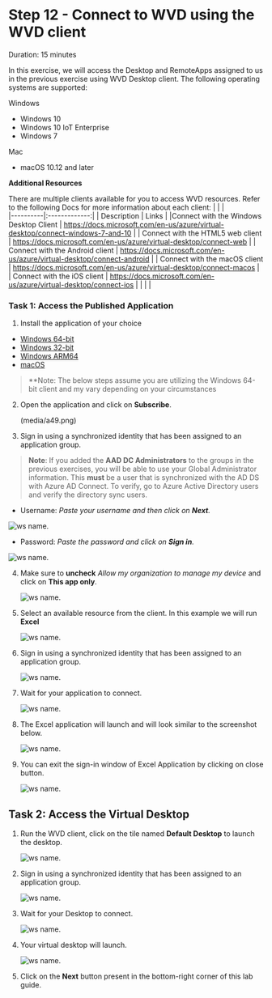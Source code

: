 # Step 12 - Connect to WVD using the WVD client

Duration: 15 minutes

In this exercise, we will access the Desktop and RemoteApps assigned to us in the previous exercise using WVD Desktop client.  The following operating systems are supported:

Windows
- Windows 10
- Windows 10 IoT Enterprise
- Windows 7

Mac
- macOS 10.12 and later

**Additional Resources**

There are multiple clients available for you to access WVD resources. Refer to the following Docs for more information about each client:
  |              |            |  
|----------|:-------------:|
| Description | Links |
|Connect with the Windows Desktop Client |  https://docs.microsoft.com/en-us/azure/virtual-desktop/connect-windows-7-and-10 |
| Connect with the HTML5 web client |  https://docs.microsoft.com/en-us/azure/virtual-desktop/connect-web |
| Connect with the Android client | https://docs.microsoft.com/en-us/azure/virtual-desktop/connect-android |
| Connect with the macOS client |  https://docs.microsoft.com/en-us/azure/virtual-desktop/connect-macos |
| Connect with the iOS client | https://docs.microsoft.com/en-us/azure/virtual-desktop/connect-ios |
  |              |            | 


### Task 1: Access the Published Application

1. Install the application of your choice

- [Windows 64-bit](https://go.microsoft.com/fwlink/?linkid=2068602)
- [Windows 32-bit](https://go.microsoft.com/fwlink/?linkid=2098960)
- [Windows ARM64](https://go.microsoft.com/fwlink/?linkid=2098961)
- [macOS](https://apps.apple.com/app/microsoft-remote-desktop/id1295203466?mt=12) 

>**Note: The below steps assume you are utilizing the Windows 64-bit client and my vary depending on your circumstances

2. Open the application and click on **Subscribe**.

   (media/a49.png)
  
  
3. Sign in using a synchronized identity that has been assigned to an application group.

>**Note**: If you added the **AAD DC Administrators** to the groups in the previous exercises, you will be able to use your Global Administrator information.  This **must** be a user that is synchronized with the AD DS with Azure AD Connect.  To verify, go to Azure Active Directory users and verify the directory sync users.

   - Username: *Paste your username* **<inject key="AzureAdUserEmail" />** *and then click on **Next**.*
   
   ![ws name.](media/95.png)

   - Password: *Paste the password* **<inject key="AzureAdUserPassword" />** *and click on **Sign in**.*

   ![ws name.](media/96.png)
   
   
4. Make sure to **uncheck** *Allow my organization to manage my device* and click on **This app only**.

   ![ws name.](media/55.png)


5. Select an available resource from the client. In this example we will run **Excel** 


   ![ws name.](media/ag10.png)
   

6. Sign in using a synchronized identity that has been assigned to an application group.
   
   ![ws name.](media/89.png)
   

7. Wait for your application to connect.

   ![ws name.](media/58.png)
   

8. The Excel application will launch and will look similar to the screenshot below.

   ![ws name.](media/w13.png) 
    
9. You can exit the sign-in window of Excel Application by clicking on close button.

   ![ws name.](media/w11.png)
   
## **Task 2: Access the Virtual Desktop**


1. Run the WVD client, click on the tile named **Default Desktop** to launch the desktop.

   ![ws name.](media/ag11.png)
   

2. Sign in using a synchronized identity that has been assigned to an application group.
   
   ![ws name.](media/89.png)
   

3. Wait for your Desktop to connect.

   ![ws name.](media/62.png)
   

4. Your virtual desktop will launch.
        
   ![ws name.](media/launchwvd1.png)   
    
     
5. Click on the **Next** button present in the bottom-right corner of this lab guide. 
